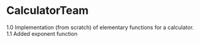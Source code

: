 # CalculatorTeam

1.0 Implementation (from scratch) of elementary functions for a calculator.
  1.1  Added exponent function
